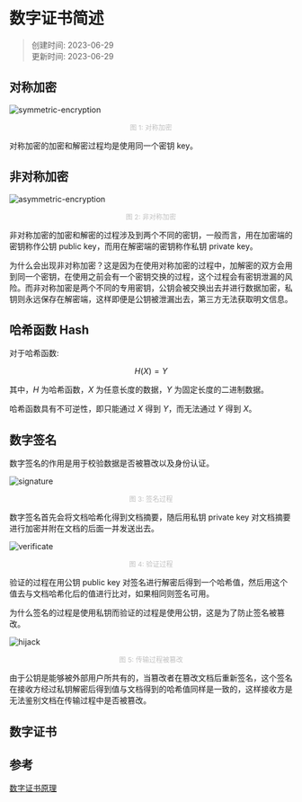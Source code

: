 # 数字证书简述

> 创建时间: 2023-06-29  
> 更新时间: 2023-06-29

## 对称加密

![symmetric-encryption](https://storage-1301473886.cos.ap-guangzhou.myqcloud.com/img/digital-certificate/symmetric-encryption.png)

<center style="font-size:12px;color:#C0C0C0">图 1: 对称加密</center>

对称加密的加密和解密过程均是使用同一个密钥 key。

## 非对称加密

![asymmetric-encryption](https://storage-1301473886.cos.ap-guangzhou.myqcloud.com/img/digital-certificate/asymmetric-encryption.png)

<center style="font-size:12px;color:#C0C0C0">图 2: 非对称加密</center>

非对称加密的加密和解密的过程涉及到两个不同的密钥，一般而言，用在加密端的密钥称作公钥 public key，而用在解密端的密钥称作私钥 private key。

为什么会出现非对称加密？这是因为在使用对称加密的过程中，加解密的双方会用到同一个密钥，在使用之前会有一个密钥交换的过程，这个过程会有密钥泄漏的风险。而非对称加密是两个不同的专用密钥，公钥会被交换出去并进行数据加密，私钥则永远保存在解密端，这样即便是公钥被泄漏出去，第三方无法获取明文信息。

## 哈希函数 Hash

对于哈希函数:

$$
H(X) = Y
$$

其中，$H$ 为哈希函数，$X$ 为任意长度的数据，$Y$ 为固定长度的二进制数据。

哈希函数具有不可逆性，即只能通过 $X$ 得到 $Y$，而无法通过 $Y$ 得到 $X$。

## 数字签名

数字签名的作用是用于校验数据是否被篡改以及身份认证。

![signature](https://storage-1301473886.cos.ap-guangzhou.myqcloud.com/img/digital-certificate/sign.png)

<center style="font-size:12px;color:#C0C0C0">图 3: 签名过程</center>

数字签名首先会将文档哈希化得到文档摘要，随后用私钥 private key 对文档摘要进行加密并附在文档的后面一并发送出去。

![verificate](https://storage-1301473886.cos.ap-guangzhou.myqcloud.com/img/digital-certificate/verificate.png)

<center style="font-size:12px;color:#C0C0C0">图 4: 验证过程</center>

验证的过程在用公钥 public key 对签名进行解密后得到一个哈希值，然后用这个值去与文档哈希化后的值进行比对，如果相同则签名可用。

为什么签名的过程是使用私钥而验证的过程是使用公钥，这是为了防止签名被篡改。

![hijack](https://storage-1301473886.cos.ap-guangzhou.myqcloud.com/img/digital-certificate/hijack.png)

<center style="font-size:12px;color:#C0C0C0">图 5: 传输过程被篡改</center>

由于公钥是能够被外部用户所共有的，当篡改者在篡改文档后重新签名，这个签名在接收方经过私钥解密后得到值与文档得到的哈希值同样是一致的，这样接收方是无法鉴别文档在传输过程中是否被篡改。

## 数字证书



## 参考

[数字证书原理](https://www.zhaohuabing.com/post/2020-03-19-pki/)